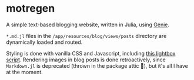 # motregen

A simple text-based blogging website, written in Julia, using [Genie](https://github.com/GenieFramework/Genie.jl).

`*.md.jl` files in the `/app/resources/blog/views/posts` directory are dynamically loaded and routed.

Styling is done with vanilla CSS and Javascript, including [this lightbox script](https://github.com/lokesh/lightbox2). Rendering images in blog posts is done retroactively, since `Markdown.jl` is deprecated (thrown in the package attic 🥲), but it's all I have at the moment.
